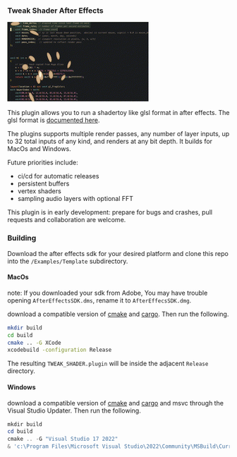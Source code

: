 ### Tweak Shader After Effects

<img src="./media/output_smaller.gif" />

This plugin allows you to run a shadertoy like glsl format in after effects. The glsl format is [documented here](https://github.com/mobile-bungalow/tweak_shader).

The plugins supports multiple render passes, any number of layer inputs, up to 32 total inputs of any kind, and renders 
at any bit depth. It builds for MacOs and Windows.

Future priorities include:
  * ci/cd for automatic releases
  * persistent buffers
  * vertex shaders 
  * sampling audio layers with optional FFT

This plugin is in early development: prepare for bugs and crashes, pull requests and collaboration are welcome. 


### Building

Download the after effects sdk for your desired platform and clone this repo into the `/Examples/Template` subdirectory.  

#### MacOs

note: If you downloaded your sdk from Adobe, You may have trouble opening `AfterEffectsSDK.dms`, rename it to `AfterEffecsSDK.dmg`.

download a compatible version of [cmake](https://cmake.org/download/) and [cargo](https://rustup.rs/). Then run the following.

```bash
mkdir build
cd build
cmake .. -G XCode
xcodebuild -configuration Release
```

The resulting `TWEAK_SHADER.plugin` will be inside the adjacent `Release` directory.

#### Windows

download a compatible version of [cmake](https://cmake.org/download/) and [cargo](https://rustup.rs/) and msvc through the Visual Studio Updater. Then run the following.

```powershell
mkdir build
cd build
cmake .. -G "Visual Studio 17 2022" 
& 'c:\Program Files\Microsoft Visual Studio\2022\Community\MSBuild\Current\Bin\MSBuild.exe' .\TWEAK_SHADER.sln
```
